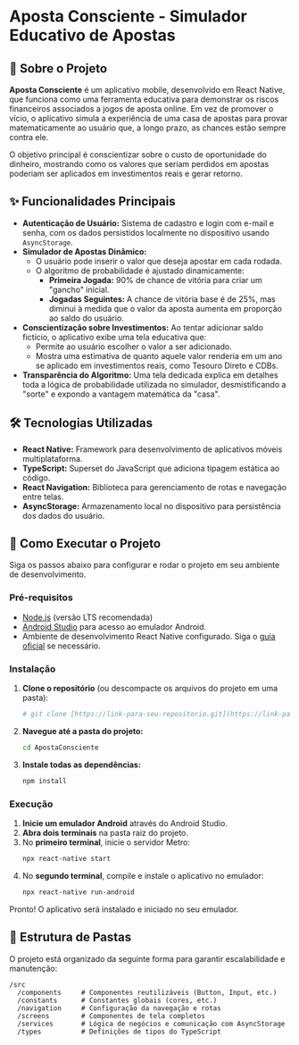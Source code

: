 # Aposta Consciente - Simulador Educativo de Apostas

## 🎯 Sobre o Projeto

**Aposta Consciente** é um aplicativo mobile, desenvolvido em React Native, que funciona como uma ferramenta educativa para demonstrar os riscos financeiros associados a jogos de aposta online. Em vez de promover o vício, o aplicativo simula a experiência de uma casa de apostas para provar matematicamente ao usuário que, a longo prazo, as chances estão sempre contra ele.

O objetivo principal é conscientizar sobre o custo de oportunidade do dinheiro, mostrando como os valores que seriam perdidos em apostas poderiam ser aplicados em investimentos reais e gerar retorno.

## ✨ Funcionalidades Principais

* **Autenticação de Usuário:** Sistema de cadastro e login com e-mail e senha, com os dados persistidos localmente no dispositivo usando `AsyncStorage`.
* **Simulador de Apostas Dinâmico:**
    * O usuário pode inserir o valor que deseja apostar em cada rodada.
    * O algoritmo de probabilidade é ajustado dinamicamente:
        * **Primeira Jogada:** 90% de chance de vitória para criar um "gancho" inicial.
        * **Jogadas Seguintes:** A chance de vitória base é de 25%, mas diminui à medida que o valor da aposta aumenta em proporção ao saldo do usuário.
* **Conscientização sobre Investimentos:** Ao tentar adicionar saldo fictício, o aplicativo exibe uma tela educativa que:
    * Permite ao usuário escolher o valor a ser adicionado.
    * Mostra uma estimativa de quanto aquele valor renderia em um ano se aplicado em investimentos reais, como Tesouro Direto e CDBs.
* **Transparência do Algoritmo:** Uma tela dedicada explica em detalhes toda a lógica de probabilidade utilizada no simulador, desmistificando a "sorte" e expondo a vantagem matemática da "casa".

## 🛠️ Tecnologias Utilizadas

* **React Native:** Framework para desenvolvimento de aplicativos móveis multiplataforma.
* **TypeScript:** Superset do JavaScript que adiciona tipagem estática ao código.
* **React Navigation:** Biblioteca para gerenciamento de rotas e navegação entre telas.
* **AsyncStorage:** Armazenamento local no dispositivo para persistência dos dados do usuário.

## 🚀 Como Executar o Projeto

Siga os passos abaixo para configurar e rodar o projeto em seu ambiente de desenvolvimento.

### Pré-requisitos

* [Node.js](https://nodejs.org/en/) (versão LTS recomendada)
* [Android Studio](https://developer.android.com/studio) para acesso ao emulador Android.
* Ambiente de desenvolvimento React Native configurado. Siga o [guia oficial](https://reactnative.dev/docs/environment-setup) se necessário.

### Instalação

1.  **Clone o repositório** (ou descompacte os arquivos do projeto em uma pasta):
    ```bash
    # git clone [https://link-para-seu-repositorio.git](https://link-para-seu-repositorio.git)
    ```
2.  **Navegue até a pasta do projeto:**
    ```bash
    cd ApostaConsciente
    ```
3.  **Instale todas as dependências:**
    ```bash
    npm install
    ```

### Execução

1.  **Inicie um emulador Android** através do Android Studio.
2.  **Abra dois terminais** na pasta raiz do projeto.
3.  No **primeiro terminal**, inicie o servidor Metro:
    ```bash
    npx react-native start
    ```
4.  No **segundo terminal**, compile e instale o aplicativo no emulador:
    ```bash
    npx react-native run-android
    ```

Pronto! O aplicativo será instalado e iniciado no seu emulador.

## 📁 Estrutura de Pastas

O projeto está organizado da seguinte forma para garantir escalabilidade e manutenção:

```
/src
  /components     # Componentes reutilizáveis (Button, Input, etc.)
  /constants      # Constantes globais (cores, etc.)
  /navigation     # Configuração da navegação e rotas
  /screens        # Componentes de tela completos
  /services       # Lógica de negócios e comunicação com AsyncStorage
  /types          # Definições de tipos do TypeScript



